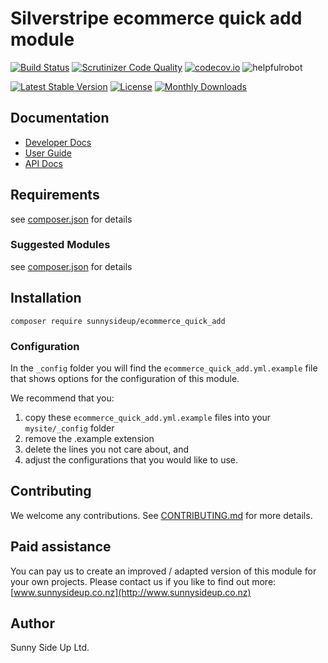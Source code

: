 # Silverstripe ecommerce quick add module
[![Build Status](https://travis-ci.org/sunnysideup/silverstripe-ecommerce_quick_add.svg?branch=master)](https://travis-ci.org/sunnysideup/silverstripe-ecommerce_quick_add)
[![Scrutinizer Code Quality](https://scrutinizer-ci.com/g/sunnysideup/silverstripe-ecommerce_quick_add/badges/quality-score.png?b=master)](https://scrutinizer-ci.com/g/sunnysideup/silverstripe-ecommerce_quick_add/?branch=master)
[![codecov.io](https://codecov.io/github/sunnysideup/silverstripe-ecommerce_quick_add/coverage.svg?branch=master)](https://codecov.io/github/sunnysideup/silverstripe-ecommerce_quick_add?branch=master)
![helpfulrobot](https://helpfulrobot.io/sunnysideup/ecommerce_quick_add/badge)

[![Latest Stable Version](https://poser.pugx.org/sunnysideup/ecommerce_quick_add/version)](https://packagist.org/packages/sunnysideup/ecommerce_quick_add)
[![License](https://poser.pugx.org/sunnysideup/ecommerce_quick_add/license)](https://packagist.org/packages/sunnysideup/ecommerce_quick_add)
[![Monthly Downloads](https://poser.pugx.org/sunnysideup/ecommerce_quick_add/d/monthly)](https://packagist.org/packages/sunnysideup/ecommerce_quick_add)


## Documentation



 * [Developer Docs](docs/en/INDEX.md)
 * [User Guide](docs/en/userguide.md)
 * [API Docs](http://docs.ssmods.com/sunnysideup/ecommerce_quick_add)

## Requirements



see [composer.json](composer.json) for details

### Suggested Modules



see [composer.json](composer.json) for details


## Installation


```
composer require sunnysideup/ecommerce_quick_add
```

### Configuration



In the `_config` folder you will find the `ecommerce_quick_add.yml.example`
file that shows options for the configuration of this module.

We recommend that you:

  1. copy these `ecommerce_quick_add.yml.example` files into your
`mysite/_config` folder
  2. remove the .example extension
  3. delete the lines you not care about, and
  4. adjust the configurations that you would like to use.


## Contributing



We welcome any contributions. See [CONTRIBUTING.md](CONTRIBUTING.md) for more details.

## Paid assistance



You can pay us to create an improved / adapted version of this module for your own projects.  Please contact us if you like to find out more: [www.sunnysideup.co.nz](http://www.sunnysideup.co.nz)

## Author



Sunny Side Up Ltd.
